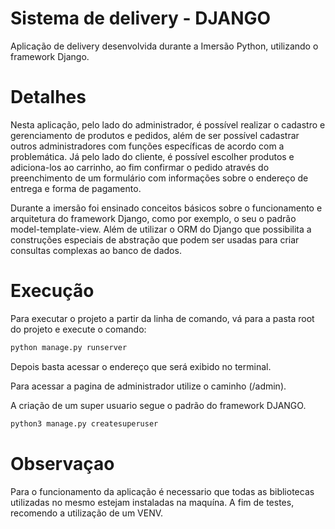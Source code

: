 # Sistema de delivery - DJANGO

Aplicação de delivery desenvolvida durante a Imersão Python, utilizando o framework Django.

# Detalhes

Nesta aplicação, pelo lado do administrador, é possível realizar o cadastro e gerenciamento de produtos e pedidos, além de ser possível cadastrar outros administradores com funções específicas de acordo com a problemática. Já pelo lado do cliente, é possível escolher produtos e adiciona-los ao carrinho, ao fim confirmar o pedido através do preenchimento de um formulário com informações sobre o endereço de entrega e forma de pagamento.

Durante a imersão foi ensinado conceitos básicos sobre o funcionamento e arquitetura do framework Django, como por exemplo, o seu o padrão model-template-view. Além de utilizar o ORM do Django que possibilita a construções especiais de abstração que podem ser usadas para criar consultas complexas ao banco de dados.

# Execução

Para executar o projeto a partir da linha de comando, vá para a pasta root do projeto e execute o comando:

```bash
python manage.py runserver
```

Depois basta acessar o endereço que será exibido no terminal. 

Para acessar a pagina de administrador utilize o caminho (/admin). 

A criação de um super usuario segue o padrão do framework DJANGO.

```bash
python3 manage.py createsuperuser
```

# Observaçao

Para o funcionamento da aplicação é necessario que todas as bibliotecas utilizadas no mesmo estejam instaladas na maquína. A fim de testes, recomendo a utilização de um VENV.
